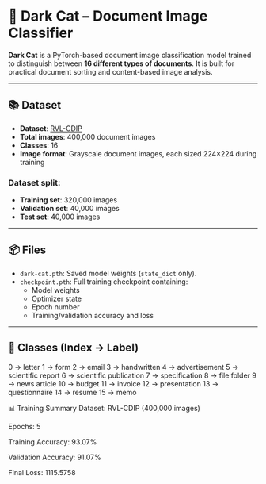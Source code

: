 # 🐾 Dark Cat – Document Image Classifier

**Dark Cat** is a PyTorch-based document image classification model trained to distinguish between **16 different types of documents**. It is built for practical document sorting and content-based image analysis.

---

## 📚 Dataset

- **Dataset**: [RVL-CDIP](https://www.cs.cmu.edu/~aharley/rvl-cdip/)
- **Total images**: 400,000 document images
- **Classes**: 16
- **Image format**: Grayscale document images, each sized 224×224 during training

### Dataset split:
- **Training set**: 320,000 images  
- **Validation set**: 40,000 images  
- **Test set**: 40,000 images

---

## 📦 Files

- `dark-cat.pth`: Saved model weights (`state_dict` only).
- `checkpoint.pth`: Full training checkpoint containing:
  - Model weights
  - Optimizer state
  - Epoch number
  - Training/validation accuracy and loss

---

## 🧠 Classes (Index → Label)

0 → letter
1 → form
2 → email
3 → handwritten
4 → advertisement
5 → scientific report
6 → scientific publication
7 → specification
8 → file folder
9 → news article
10 → budget
11 → invoice
12 → presentation
13 → questionnaire
14 → resume
15 → memo


📊 Training Summary
Dataset: RVL-CDIP (400,000 images)

Epochs: 5

Training Accuracy: 93.07%

Validation Accuracy: 91.07%

Final Loss: 1115.5758
